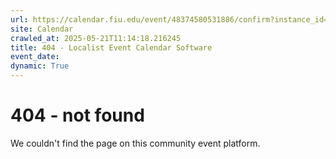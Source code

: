 ```yaml
---
url: https://calendar.fiu.edu/event/48374580531886/confirm?instance_id=48374580546232&return=https%3A%2F%2Fcalendar.fiu.edu%2Fcalendar%3Fevent_types%255B%255D%3D121719
site: Calendar
crawled_at: 2025-05-21T11:14:18.216245
title: 404 - Localist Event Calendar Software
event_date: 
dynamic: True
---
```


# 404 - not found
We couldn't find the page on this community event platform.
